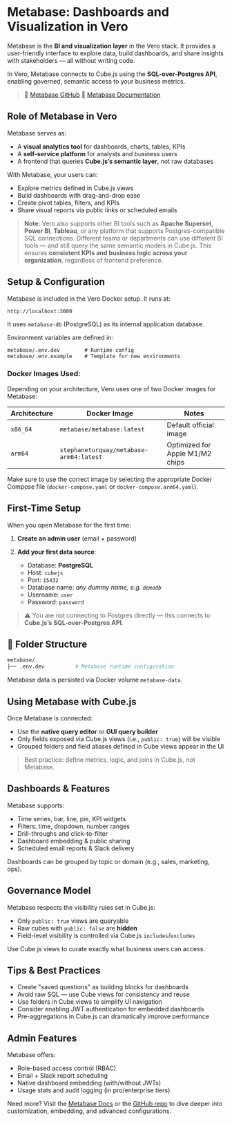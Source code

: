 # Metabase: Dashboards and Visualization in Vero

Metabase is the **BI and visualization layer** in the Vero stack. It provides a user-friendly interface to explore data, build dashboards, and share insights with stakeholders — all without writing code.

In Vero, Metabase connects to Cube.js using the **SQL-over-Postgres API**, enabling governed, semantic access to your business metrics.

> 🔗 [Metabase GitHub](https://github.com/metabase/metabase)
> 🔗 [Metabase Documentation](https://www.metabase.com/docs)

## Role of Metabase in Vero

Metabase serves as:

- A **visual analytics tool** for dashboards, charts, tables, KPIs
- A **self-service platform** for analysts and business users
- A frontend that queries **Cube.js’s semantic layer**, not raw databases

With Metabase, your users can:

- Explore metrics defined in Cube.js views
- Build dashboards with drag-and-drop ease
- Create pivot tables, filters, and KPIs
- Share visual reports via public links or scheduled emails

> **Note**: Vero also supports other BI tools such as **Apache Superset**, **Power BI**, **Tableau**, or any platform that supports Postgres-compatible SQL connections. Different teams or departments can use different BI tools — and still query the same semantic models in Cube.js. This ensures **consistent KPIs and business logic across your organization**, regardless of frontend preference.

## Setup & Configuration

Metabase is included in the Vero Docker setup. It runs at:

```bash
http://localhost:3000
```

It uses `metabase-db` (PostgreSQL) as its internal application database.

Environment variables are defined in:

```
metabase/.env.dev        # Runtime config
metabase/.env.example    # Template for new environments
```

### Docker Images Used:

Depending on your architecture, Vero uses one of two Docker images for Metabase:

| Architecture | Docker Image                            | Notes                           |
| ------------ | --------------------------------------- | ------------------------------- |
| `x86_64`     | `metabase/metabase:latest`              | Default official image          |
| `arm64`      | `stephaneturquay/metabase-arm64:latest` | Optimized for Apple M1/M2 chips |

Make sure to use the correct image by selecting the appropriate Docker Compose file (`docker-compose.yaml` or `docker-compose.arm64.yaml`).

## First-Time Setup

When you open Metabase for the first time:

1. **Create an admin user** (email + password)
2. **Add your first data source**:

   - Database: **PostgreSQL**
   - Host: `cubejs`
   - Port: `15432`
   - Database name: _any dummy name, e.g. `demodb`_
   - Username: `user`
   - Password: `password`

> ⚠️ You are not connecting to Postgres directly — this connects to **Cube.js’s SQL-over-Postgres API**.

## 📁 Folder Structure

```bash
metabase/
├── .env.dev          # Metabase runtime configuration
```

Metabase data is persisted via Docker volume `metabase-data`.

## Using Metabase with Cube.js

Once Metabase is connected:

- Use the **native query editor** or **GUI query builder**
- Only fields exposed via Cube.js views (i.e., `public: true`) will be visible
- Grouped folders and field aliases defined in Cube views appear in the UI

> Best practice: define metrics, logic, and joins in Cube.js, not Metabase.

## Dashboards & Features

Metabase supports:

- Time series, bar, line, pie, KPI widgets
- Filters: time, dropdown, number ranges
- Drill-throughs and click-to-filter
- Dashboard embedding & public sharing
- Scheduled email reports & Slack delivery

Dashboards can be grouped by topic or domain (e.g., sales, marketing, ops).

## Governance Model

Metabase respects the visibility rules set in Cube.js:

- Only `public: true` views are queryable
- Raw cubes with `public: false` are **hidden**
- Field-level visibility is controlled via Cube.js `includes`/`excludes`

Use Cube.js views to curate exactly what business users can access.

## Tips & Best Practices

- Create "saved questions" as building blocks for dashboards
- Avoid raw SQL — use Cube views for consistency and reuse
- Use folders in Cube views to simplify UI navigation
- Consider enabling JWT authentication for embedded dashboards
- Pre-aggregations in Cube.js can dramatically improve performance

## Admin Features

Metabase offers:

- Role-based access control (RBAC)
- Email + Slack report scheduling
- Native dashboard embedding (with/without JWTs)
- Usage stats and audit logging (in pro/enterprise tiers)

Need more? Visit the [Metabase Docs](https://www.metabase.com/docs) or the [GitHub repo](https://github.com/metabase/metabase) to dive deeper into customization, embedding, and advanced configurations.
